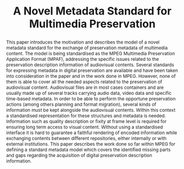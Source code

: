 ---
abstract: This paper introduces the motivation and describes the model of a novel
  metadata standard for the exchange of preservation metadata of multimedia content.
  The model is being standardised as the MPEG Multimedia Preservation Application
  Format (MPAF), addressing the specific issues related to the preservation description
  information of audiovisual contents. Several standards for expressing metadata in
  digital preservation are available and have been taken into consideration in the
  paper and in the work done in MPEG. However, none of them is able to cover all the
  needed aspects related to the preservation of audiovisual content. Audiovisual files
  are in most cases containers and are usually made up of several tracks carrying
  audio data, video data and specific time-based metadata. In order to be able to
  perform the opportune preservation actions (among others planning and format migration),
  several kinds of information must be kept alongside the audiovisual contents. Within
  this context a standardised representation for these structures and metadata is
  needed. Information such as quality description or fixity at frame level is required
  for ensuring long term access to visual content. Without using a standardised interface
  it is hard to guarantee a faithful rendering of encoded information while exchanging
  contents between different repositories, either internally or with external institutions.
  This paper describes the work done so far within MPEG for defining a standard metadata
  model which covers the identified missing parts and gaps regarding the acquisition
  of digital preservation description information.
creators:
- Allasia, Walter
- Chang, Wo
- Gordea, Sergiu
- Bailer, Werner
date: null
document_url: https://services.phaidra.univie.ac.at/api/object/o:378108/download
grand_parent: iPRES
institutions: []
keywords:
- digital preservation
- multimedia metadata
- preservation description information
- oais
- audiovisual content preservation
- standard
landing_page_url: https://phaidra.univie.ac.at/o:378108
language: eng
layout: publication
license: CC BY-NC-SA 3.0 AT
notes_url: null
parent: iPRES 2014
publication_type: paper
size: 337286
slides_url: null
source_name: iPRES
stream_url: null
title: A Novel Metadata Standard for Multimedia Preservation
year: 2014
---